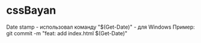 # cssBayan

Date stamp - использовал команду "$(Get-Date)" - для Windows
Пример: git commit -m "feat: add index.html $(Get-Date)"



